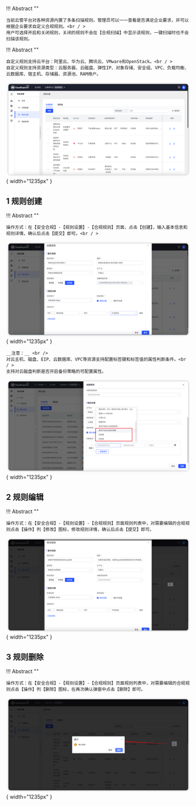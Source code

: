 
!!! Abstract ""

    当前云管平台对各种资源内置了多条扫描规则，管理员可以一一查看是否满足企业要求，并可以根据企业要求自定义合规规则。<br / >
    用户可选择开启和关闭规则，关闭的规则不会在【合规扫描】中显示该规则，一键扫描时也不会扫描该规则。

!!! Abstract ""
 
    自定义规则支持云平台：阿里云、华为云、腾讯云、VMware和OpenStack。<br / >
    自定义规则支持资源类型：云服务器、云磁盘、弹性IP、对象存储、安全组、VPC、负载均衡、云数据库、宿主机、存储器、资源池、RAM用户。

![合规规则页面](../../img/security-compliance/rule_setting/合规规则页面.png){ width="1235px" }

## 1 规则创建

!!! Abstract ""

    操作方式：在【安全合规】-【规则设置】-【合规规则】页面，点击【创建】，输入基本信息和规则详情，确认后点击【提交】即可。<br / >

![合规规则创建](../../img/security-compliance/rule_setting/合规规则创建.png){ width="1235px" }
 
    __注意：__ <br />
    对云主机、磁盘、EIP、云数据库、VPC等资源支持配置标签键和标签值的属性判断条件。<br / >
    支持对云磁盘判断是否开启备份策略的可配置属性。
![云磁盘备份策略合规创建](../../img/security-compliance/rule_setting/云磁盘备份策略合规创建.png){ width="1235px" }

                                      

## 2 规则编辑

!!! Abstract ""

    操作方式：在【安全合规】-【规则设置】-【合规规则】页面规则列表中，对需要编辑的合规规则点击【操作】列【修改】图标，修改规则详情，确认后点击【提交】即可。

![合规规则编辑](../../img/security-compliance/rule_setting/合规规则编辑.png){ width="1235px" }

## 3 规则删除

!!! Abstract ""

    操作方式：在【安全合规】-【规则设置】-【合规规则】页面规则列表中，对需要编辑的合规规则点击【操作】列【删除】图标，在再次确认弹窗中点击【删除】即可。

![合规规则删除](../../img/security-compliance/rule_setting/合规规则删除.png){ width="1235px" }